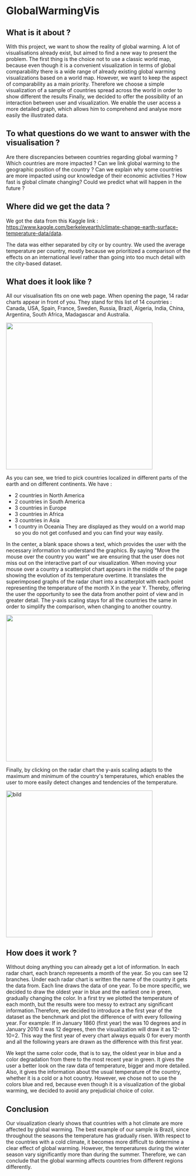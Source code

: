 # GlobalWarmingVis
## What is it about ?

With this project, we want to show the reality of global warming. A lot of visualisations already exist, but aimed to find a new way to present the problem. 
The first thing is the choice not to use a classic world map, because even though it is a convenient visualization in terms of global comparability there is a wide range of already existing global warming visualizations based on a world map.
However, we want to keep the aspect of comparability as a main priority. Therefore we choose a simple visualization of a sample of countries spread across the world in order to show different the results 
Finally, we decided to offer the possibility of an interaction between user and visualization. We enable the user access a more detailed graph, which allows him to comprehend and analyse more easily the illustrated data.

## To what questions do we want to answer with the visualisation ?

Are there discrepancies between countries regarding global warming ?
Which countries are more impacted ?
Can we link global warming to the geographic position of the country ?
Can we explain why some countries are more impacted using our knowledge of their economic activities ?
How fast is global climate changing?
Could we predict what will happen in the future ?


## Where did we get the data ?

We got the data from this Kaggle link : https://www.kaggle.com/berkeleyearth/climate-change-earth-surface-temperature-data/data.

The data was either separated by city or by country. We used the average temperature per country, mostly because we prioritized a comparison of the effects on an international level rather than going into too much detail with the city-based dataset.

## What does it look like ?

All our visualisation fits on one web page.
When opening the page, 14 radar charts appear in front of you. They stand for this list of 14 countries : Canada, USA, Spain, France, Sweden, Russia, Brazil, Algeria, India, China, Argentina, South Africa, Madagascar and Australia.

<image src="img/startpage_visual.jpg" width="400" align="center">

As you can see, we tried to pick countries localized in different parts of the earth and on different continents. 
We have : 
- 2 countries in North America
- 2 countries in South America
- 3 countries in Europe
- 3 countries in Africa
- 3 countries in Asia
- 1 country in Oceania
They are displayed as they would on a world map so you do not get confused and you can find your way easily.

In the center, a blank space shows a text, which provides the user with the necessary information to understand the graphics. By saying "Move the mouse over the country you want" we are ensuring that the user does not miss out on the interactive part of our visualization.
When moving your mouse over a country a scatterplot chart appears in the middle of the page showing the evolution of its temperature overtime. It translates the superimposed graphs of the radar chart into a scatterplot with each point representing the temperature of the month X in the year Y. Thereby, offering the user the opportunity to see the data from another point of view and in greater detail. The y-axis scaling stays for all the countries the same in order to simplify the comparison, when changing to another country. 

<image src="img/interact_visual.jpg" width="400" align="center">

Finally, by clicking on the radar chart the y-axis scaling adapts to the maximum and minimum of the country's temperatures, which enables the user to more easily detect changes and tendencies of the temperature.

<image src="img/interact_2.jpg" width="400" align="center" title="bild">


## How does it work ?

Without doing anything you can already get a lot of information. 
In each radar chart, each branch represents a month of the year. So you can see 12 branches.
Under each radar chart is written the name of the country it gets the data from.
Each line draws the data of one year. To be more specific, we decided to draw the oldest year in blue and the earliest one in green, gradually changing the color. 
In a first try we plotted the temperature of each month, but the results were too messy to extract any significant information.Therefore, we decided to introduce a the first year of the dataset as the benchmark and plot the difference of with every following year. 
For example: If in January 1860 (first year) the was 10 degrees and in January 2010 it was 12 degrees, then the visualization will draw it as 12-10=2.
This way the first year of every chart always equals 0 for every month and all the following years are drawn as the difference with this first year.

We kept the same color code, that is to say, the oldest year in blue and a color degradation from there to the most recent year in green. It gives the user a better look on the raw data of temperature, bigger and more detailed. Also, it gives the information about the usual temperature of the country, whether it is a cold or a hot country. However, we chose not to use the colors blue and red, because even though it is a visualization of the global warming, we decided to avoid any prejudicial choice of color. 

## Conclusion
Our visualization clearly shows that countries with a hot climate are more affected by global warming. The best example of our sample is Brazil, since throughout the seasons the temperature has gradually risen. With respect to the countries with a cold climate, it becomes more difficult to determine a clear effect of global warming. However, the temperatures during the winter season vary significantly more than during the summer. Therefore, we can conclude that the global warming affects countries from different regions differently.
